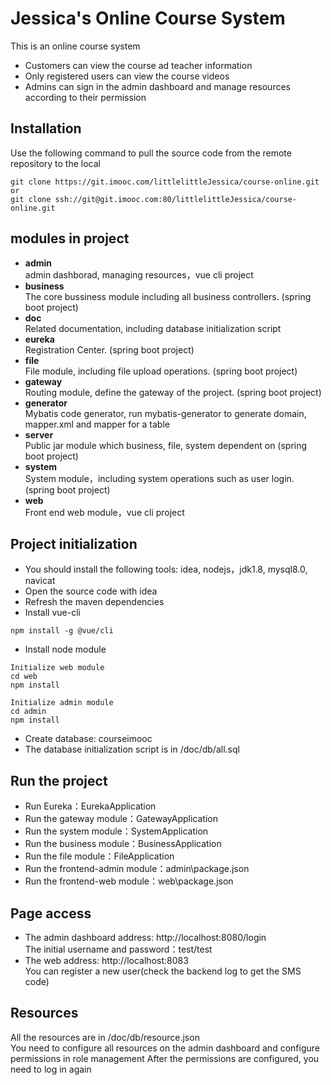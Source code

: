 # Jessica's Online Course System
This is an online course system
- Customers can view the course ad teacher information
- Only registered users can view the course videos
- Admins can sign in the admin dashboard and manage resources according to their permission

## Installation
Use the following command to pull the source code from the remote repository to the local

```
git clone https://git.imooc.com/littlelittleJessica/course-online.git
or
git clone ssh://git@git.imooc.com:80/littlelittleJessica/course-online.git
```

## modules in project
* **admin**<br>
admin dashborad, managing resources，vue cli project
* **business**<br>
The core bussiness module including all business controllers. (spring boot project)
* **doc**<br>
Related documentation, including database initialization script
* **eureka**<br>
Registration Center. (spring boot project)
* **file**<br>
File module, including file upload operations. (spring boot project)
* **gateway**<br>
Routing module, define the gateway of the project. (spring boot project)
* **generator**<br>
Mybatis code generator, run mybatis-generator to generate domain, mapper.xml and mapper for a table
* **server**<br>
Public jar module which business, file, system dependent on (spring boot project)
* **system**<br>
System module，including system operations such as user login. (spring boot project)
* **web**<br>
Front end web module，vue cli project


## Project initialization
* You should install the following tools: idea, nodejs，jdk1.8, mysql8.0, navicat
* Open the source code with idea
* Refresh the maven dependencies
* Install vue-cli
```
npm install -g @vue/cli
```
* Install node module
```
Initialize web module
cd web
npm install

Initialize admin module
cd admin
npm install
```
* Create database: courseimooc
* The database initialization script is in /doc/db/all.sql

## Run the project
* Run Eureka：EurekaApplication
* Run the gateway module：GatewayApplication
* Run the system module：SystemApplication
* Run the business module：BusinessApplication
* Run the file module：FileApplication
* Run the frontend-admin module：admin\package.json
* Run the frontend-web module：web\package.json

## Page access
* The admin dashboard address: http://localhost:8080/login<br>
The initial username and password：test/test
* The web address: http://localhost:8083<br>
You can register a new user(check the backend log to get the SMS code)

## Resources
All the resources are in /doc/db/resource.json<br>
You need to configure all resources on the admin dashboard and configure permissions in role management
After the permissions are configured, you need to log in again
